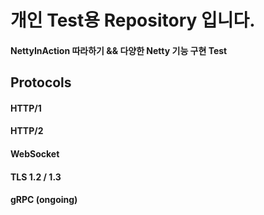 # 개인 Test용 Repository 입니다.

#### NettyInAction 따라하기 && 다양한 Netty 기능 구현 Test

## Protocols
#### HTTP/1
#### HTTP/2
#### WebSocket
#### TLS 1.2 / 1.3
#### gRPC (ongoing)
